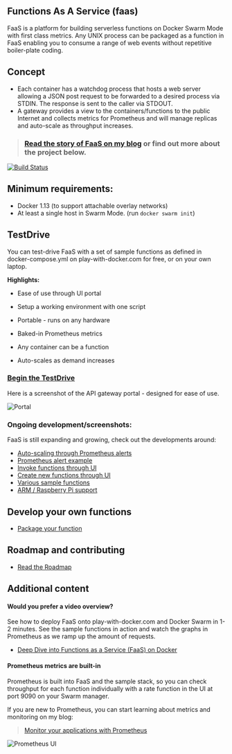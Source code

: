 ## Functions As A Service (faas)

FaaS is a platform for building serverless functions on Docker Swarm Mode with first class metrics. Any UNIX process can be packaged as a function in FaaS enabling you to consume a range of web events without repetitive boiler-plate coding.

## Concept

* Each container has a watchdog process that hosts a web server allowing a JSON post request to be forwarded to a desired process via STDIN. The response is sent to the caller via STDOUT.
* A gateway provides a view to the containers/functions to the public Internet and collects metrics for Prometheus and will manage replicas and auto-scale as throughput increases.

> ### [Read the story of FaaS on my blog](http://blog.alexellis.io/functions-as-a-service/) or find out more about the project below.

[![Build
Status](https://travis-ci.org/alexellis/faas.svg?branch=master)](https://travis-ci.org/alexellis/faas)

## Minimum requirements: 
* Docker 1.13 (to support attachable overlay networks)
* At least a single host in Swarm Mode. (run `docker swarm init`)

## TestDrive

You can test-drive FaaS with a set of sample functions as defined in docker-compose.yml on play-with-docker.com for free, or on your own laptop.

**Highlights:**

* Ease of use through UI portal
* Setup a working environment with one script
* Portable - runs on any hardware

* Baked-in Prometheus metrics
* Any container can be a function
* Auto-scales as demand increases

### [Begin the TestDrive](https://github.com/alexellis/faas/blob/master/TestDrive.md)

Here is a screenshot of the API gateway portal - designed for ease of use.

![Portal](https://pbs.twimg.com/media/C7bkpZbWwAAnKsx.jpg)

### Ongoing development/screenshots:

FaaS is still expanding and growing, check out the developments around:

* [Auto-scaling through Prometheus alerts](https://twitter.com/alexellisuk/status/825295438412709888)
* [Prometheus alert example](https://twitter.com/alexellisuk/status/823262200236277762)
* [Invoke functions through UI](https://twitter.com/alexellisuk/status/823262200236277762)
* [Create new functions through UI](https://twitter.com/alexellisuk/status/835047437588905984)
* [Various sample functions](https://github.com/alexellis/faas/blob/master/docker-compose.yml)
* [ARM / Raspberry Pi support](https://github.com/alexellis/faas/blob/master/docker-compose.armhf.yml)

## Develop your own functions

* [Package your function](https://github.com/alexellis/faas/blob/master/DEV.md)

## Roadmap and contributing

* [Read the Roadmap](https://github.com/alexellis/faas/blob/master/ROADMAP.md)

## Additional content

#### Would you prefer a video overview?

See how to deploy FaaS onto play-with-docker.com and Docker Swarm in 1-2 minutes. See the sample functions in action and watch the graphs in Prometheus as we ramp up the amount of requests. 

* [Deep Dive into Functions as a Service (FaaS) on Docker](https://www.youtube.com/watch?v=sp1B7l5mEzc)

#### Prometheus metrics are built-in

Prometheus is built into FaaS and the sample stack, so you can check throughput for each function individually with a rate function in the UI at port 9090 on your Swarm manager.

If you are new to Prometheus, you can start learning about metrics and monitoring on my blog:

> [Monitor your applications with Prometheus](http://blog.alexellis.io/prometheus-monitoring/)

![Prometheus UI](https://pbs.twimg.com/media/C7bkiT9X0AASVuu.jpg)

